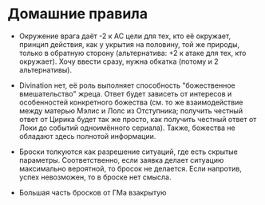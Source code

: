 # Домашние правила

* Окружение врага даёт -2 к AC цели для тех, кто её окружает, принцип действия, как у укрытия на половину, той же природы, только в обратную сторону (альтернатива: +2 к атаке для тех, кто окружает). Хочу ввести сразу, нужна обкатка (потому и 2 альтернативы).

* Divination нет, её роль выполняет способность "божественное вмешательство" жреца. Ответ будет зависеть от интересов и особенностей конкретного божества (см. то же взаимодействие между матерью Мэлис и Лолс из Отступника; получить честный ответ от Цирика будет так же просто, как получить честный ответ от Локи до событий одноимённого сериала). Также, божества не обладают здесь полнотой информации. 

* Броски толкуются как разрешение ситуаций, где есть скрытые параметры. Соответственно, если заявка делает ситуацию максимально вероятной, то бросок не делается. Если напротив, успех невозможен, то в броске нет смысла. 

* Большая часть бросков от ГМа взакрытую 
